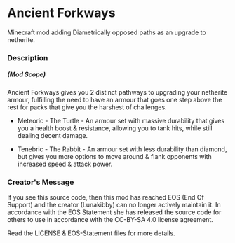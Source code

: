 # Ancient Forkways
Minecraft mod adding Diametrically opposed paths as an upgrade to netherite.

### Description
##### (Mod Scope)
Ancient Forkways gives you 2 distinct pathways to upgrading your netherite armour, fulfilling the need to have an armour that goes one step above the rest for packs that give you the harshest of challenges. 

- Meteoric - The Turtle - An armour set with massive durability that gives you a health boost & resistance, allowing you to tank hits, while still dealing decent damage.

- Tenebric - The Rabbit - An armour set with less durability than diamond, but gives you more options to move around & flank opponents with increased speed & attack power.

### Creator's Message
If you see this source code, then this mod has reached EOS (End Of Support) and the creator (Lunakibby) can no longer actively maintain it. 
In accordance with the EOS Statement she has released the source code for others to use in accordance with the CC-BY-SA 4.0 license agreement. 

Read the LICENSE & EOS-Statement files for more details.
